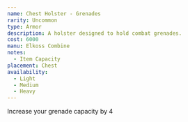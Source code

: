 ```yaml
---
name: Chest Holster - Grenades
rarity: Uncommon
type: Armor
description: A holster designed to hold combat grenades.
cost: 6000
manu: Elkoss Combine
notes:
  - Item Capacity
placement: Chest
availability:
  - Light
  - Medium
  - Heavy
---
```

Increase your grenade capacity by 4
